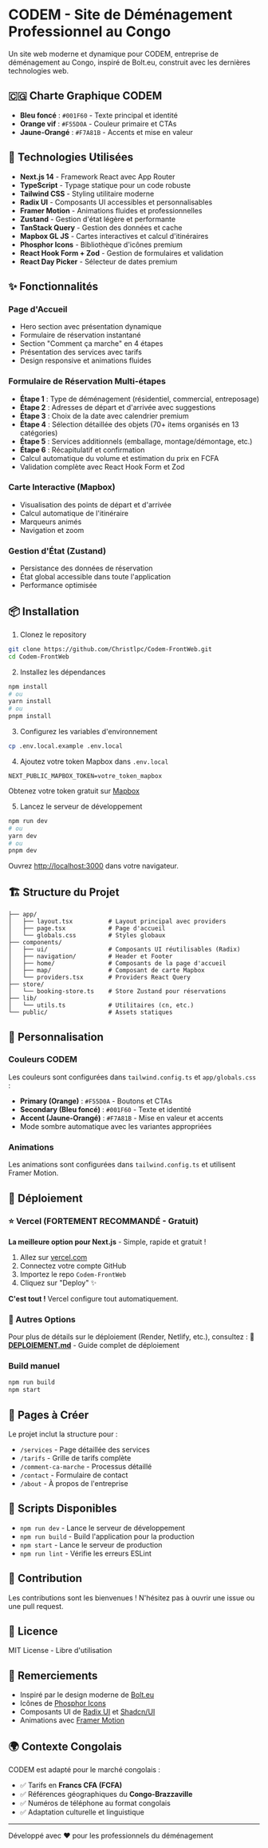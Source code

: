 # CODEM - Site de Déménagement Professionnel au Congo

Un site web moderne et dynamique pour CODEM, entreprise de déménagement au Congo, inspiré de Bolt.eu, construit avec les dernières technologies web.

## 🇨🇬 Charte Graphique CODEM

- **Bleu foncé** : `#001F60` - Texte principal et identité
- **Orange vif** : `#F55D0A` - Couleur primaire et CTAs
- **Jaune-Orangé** : `#F7A81B` - Accents et mise en valeur

## 🚀 Technologies Utilisées

- **Next.js 14** - Framework React avec App Router
- **TypeScript** - Typage statique pour un code robuste
- **Tailwind CSS** - Styling utilitaire moderne
- **Radix UI** - Composants UI accessibles et personnalisables
- **Framer Motion** - Animations fluides et professionnelles
- **Zustand** - Gestion d'état légère et performante
- **TanStack Query** - Gestion des données et cache
- **Mapbox GL JS** - Cartes interactives et calcul d'itinéraires
- **Phosphor Icons** - Bibliothèque d'icônes premium
- **React Hook Form + Zod** - Gestion de formulaires et validation
- **React Day Picker** - Sélecteur de dates premium

## ✨ Fonctionnalités

### Page d'Accueil
- Hero section avec présentation dynamique
- Formulaire de réservation instantané
- Section "Comment ça marche" en 4 étapes
- Présentation des services avec tarifs
- Design responsive et animations fluides

### Formulaire de Réservation Multi-étapes
- **Étape 1** : Type de déménagement (résidentiel, commercial, entreposage)
- **Étape 2** : Adresses de départ et d'arrivée avec suggestions
- **Étape 3** : Choix de la date avec calendrier premium
- **Étape 4** : Sélection détaillée des objets (70+ items organisés en 13 catégories)
- **Étape 5** : Services additionnels (emballage, montage/démontage, etc.)
- **Étape 6** : Récapitulatif et confirmation
- Calcul automatique du volume et estimation du prix en FCFA
- Validation complète avec React Hook Form et Zod

### Carte Interactive (Mapbox)
- Visualisation des points de départ et d'arrivée
- Calcul automatique de l'itinéraire
- Marqueurs animés
- Navigation et zoom

### Gestion d'État (Zustand)
- Persistance des données de réservation
- État global accessible dans toute l'application
- Performance optimisée

## 📦 Installation

1. Clonez le repository
```bash
git clone https://github.com/Christlpc/Codem-FrontWeb.git
cd Codem-FrontWeb
```

2. Installez les dépendances
```bash
npm install
# ou
yarn install
# ou
pnpm install
```

3. Configurez les variables d'environnement
```bash
cp .env.local.example .env.local
```

4. Ajoutez votre token Mapbox dans `.env.local`
```env
NEXT_PUBLIC_MAPBOX_TOKEN=votre_token_mapbox
```

Obtenez votre token gratuit sur [Mapbox](https://account.mapbox.com/access-tokens/)

5. Lancez le serveur de développement
```bash
npm run dev
# ou
yarn dev
# ou
pnpm dev
```

Ouvrez [http://localhost:3000](http://localhost:3000) dans votre navigateur.

## 🏗️ Structure du Projet

```
├── app/
│   ├── layout.tsx          # Layout principal avec providers
│   ├── page.tsx            # Page d'accueil
│   └── globals.css         # Styles globaux
├── components/
│   ├── ui/                 # Composants UI réutilisables (Radix)
│   ├── navigation/         # Header et Footer
│   ├── home/               # Composants de la page d'accueil
│   ├── map/                # Composant de carte Mapbox
│   └── providers.tsx       # Providers React Query
├── store/
│   └── booking-store.ts    # Store Zustand pour réservations
├── lib/
│   └── utils.ts            # Utilitaires (cn, etc.)
└── public/                 # Assets statiques
```

## 🎨 Personnalisation

### Couleurs CODEM
Les couleurs sont configurées dans `tailwind.config.ts` et `app/globals.css` :
- **Primary (Orange)** : `#F55D0A` - Boutons et CTAs
- **Secondary (Bleu foncé)** : `#001F60` - Texte et identité
- **Accent (Jaune-Orangé)** : `#F7A81B` - Mise en valeur et accents
- Mode sombre automatique avec les variantes appropriées

### Animations
Les animations sont configurées dans `tailwind.config.ts` et utilisent Framer Motion.

## 🚢 Déploiement

### ⭐ Vercel (FORTEMENT RECOMMANDÉ - Gratuit)

**La meilleure option pour Next.js** - Simple, rapide et gratuit !

1. Allez sur [vercel.com](https://vercel.com)
2. Connectez votre compte GitHub
3. Importez le repo `Codem-FrontWeb`
4. Cliquez sur "Deploy" ✨

**C'est tout !** Vercel configure tout automatiquement.

### 🔧 Autres Options

Pour plus de détails sur le déploiement (Render, Netlify, etc.), consultez :
📖 **[DEPLOIEMENT.md](./DEPLOIEMENT.md)** - Guide complet de déploiement

### Build manuel
```bash
npm run build
npm start
```

## 📝 Pages à Créer

Le projet inclut la structure pour :
- `/services` - Page détaillée des services
- `/tarifs` - Grille de tarifs complète
- `/comment-ca-marche` - Processus détaillé
- `/contact` - Formulaire de contact
- `/about` - À propos de l'entreprise

## 🔧 Scripts Disponibles

- `npm run dev` - Lance le serveur de développement
- `npm run build` - Build l'application pour la production
- `npm start` - Lance le serveur de production
- `npm run lint` - Vérifie les erreurs ESLint

## 🤝 Contribution

Les contributions sont les bienvenues ! N'hésitez pas à ouvrir une issue ou une pull request.

## 📄 Licence

MIT License - Libre d'utilisation

## 🙏 Remerciements

- Inspiré par le design moderne de [Bolt.eu](https://bolt.eu)
- Icônes de [Phosphor Icons](https://phosphoricons.com)
- Composants UI de [Radix UI](https://www.radix-ui.com) et [Shadcn/UI](https://ui.shadcn.com)
- Animations avec [Framer Motion](https://www.framer.com/motion/)

## 🌍 Contexte Congolais

CODEM est adapté pour le marché congolais :
- ✅ Tarifs en **Francs CFA (FCFA)**
- ✅ Références géographiques du **Congo-Brazzaville**
- ✅ Numéros de téléphone au format congolais
- ✅ Adaptation culturelle et linguistique

---

Développé avec ❤️ pour les professionnels du déménagement

